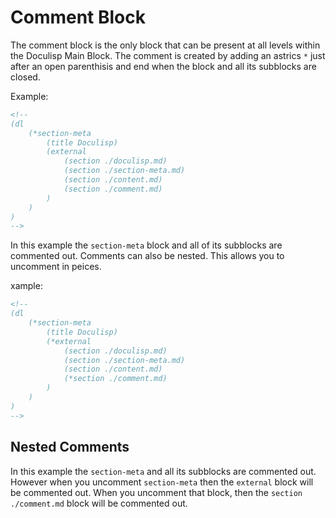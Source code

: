<!-- Generated Document do not edit! -->

# Comment Block #

The comment block is the only block that can be present at all levels within the Doculisp Main Block. The comment is created by adding an astrics `*` just after an open parenthisis and end when the block and all its subblocks are closed.

Example:

```markdown
<!--
(dl
    (*section-meta
        (title Doculisp)
        (external
            (section ./doculisp.md)
            (section ./section-meta.md)
            (section ./content.md)
            (section ./comment.md)
        )
    )
)
-->
```

In this example the `section-meta` block and all of its subblocks are commented out. Comments can also be nested. This allows you to uncomment in peices.

xample:

```markdown
<!--
(dl
    (*section-meta
        (title Doculisp)
        (*external
            (section ./doculisp.md)
            (section ./section-meta.md)
            (section ./content.md)
            (*section ./comment.md)
        )
    )
)
-->
```

## Nested Comments ##

In this example the `section-meta` and all its subblocks are commented out. However when you uncomment `section-meta` then the `external` block will be commented out. When you uncomment that block, then the `section ./comment.md` block will be commented out.

<!-- Generated Document do not edit! -->
